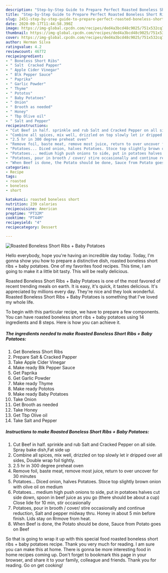 ```yaml
---
description: "Step-by-Step Guide to Prepare Perfect Roasted Boneless Short Ribs + Baby Potatoes"
title: "Step-by-Step Guide to Prepare Perfect Roasted Boneless Short Ribs + Baby Potatoes"
slug: 2451-step-by-step-guide-to-prepare-perfect-roasted-boneless-short-ribs-baby-potatoes
date: 2020-09-17T11:44:58.390Z
image: https://img-global.cpcdn.com/recipes/ded4a3bcd48c9025/751x532cq70/roasted-boneless-short-ribs-baby-potatoes-recipe-main-photo.jpg
thumbnail: https://img-global.cpcdn.com/recipes/ded4a3bcd48c9025/751x532cq70/roasted-boneless-short-ribs-baby-potatoes-recipe-main-photo.jpg
cover: https://img-global.cpcdn.com/recipes/ded4a3bcd48c9025/751x532cq70/roasted-boneless-short-ribs-baby-potatoes-recipe-main-photo.jpg
author: Herman Silva
ratingvalue: 4.2
reviewcount: 46772
recipeingredient:
- " Boneless Short Ribs"
- " Salt  Cracked Papper"
- " Apple Cider Vinegar"
- " Blk Pepper Sauce"
- " Paprika"
- " Garlic Powder"
- " Thyme"
- " Pototos"
- " Baby Potatoes"
- " Onion"
- " Brooth as needed"
- " Honey"
- " Tbp Olive oil"
- " Salt and Pepper"
recipeinstructions:
- "Cut Beef in half. sprinkle and rub Salt and Cracked Pepper on all side. Spray bake dish,Fat side up"
- "Combine all spices, mix well, drizzled on top slowly let ir dripped over all sides, Double wrap foil tightly."
- "2.5 hr in 300 degree preheat oven"
- "Remove foil, baste meat, remove most juice, return to over uncover for 30 minutes"
- "Potatoes... Diced onion, halves Potatoes. Stoce top slightly brown onion with olive oil on medium"
- "Potatoes... medium high push onions to side, put in potatoes halves cut side down, spoon in beef juice as you go (there should be about a cup) Close lide for 10 min, stir occasionally"
- "Potatoes, pour in brooth / cover/ stire occasionally and continue reduction, Salt and pepper midway thru. Honey in about 5 min before finish. Lids stay on Rrmove from heat."
- "When Beef is done, the Potato should be done, Sauce from Potato goes on Beef"
categories:
- Recipe
tags:
- roasted
- boneless
- short

katakunci: roasted boneless short 
nutrition: 239 calories
recipecuisine: American
preptime: "PT32M"
cooktime: "PT44M"
recipeyield: "4"
recipecategory: Dessert

---
```



![Roasted Boneless Short Ribs + Baby Potatoes](https://img-global.cpcdn.com/recipes/ded4a3bcd48c9025/751x532cq70/roasted-boneless-short-ribs-baby-potatoes-recipe-main-photo.jpg)

Hello everybody, hope you're having an incredible day today. Today, I'm gonna show you how to prepare a distinctive dish, roasted boneless short ribs + baby potatoes. One of my favorites food recipes. This time, I am going to make it a little bit tasty. This will be really delicious.

Roasted Boneless Short Ribs + Baby Potatoes is one of the most favored of recent trending meals on earth. It is easy, it's quick, it tastes delicious. It's appreciated by millions every day. They're nice and they look wonderful. Roasted Boneless Short Ribs + Baby Potatoes is something that I've loved my whole life.




To begin with this particular recipe, we have to prepare a few components. You can have roasted boneless short ribs + baby potatoes using 14 ingredients and 8 steps. Here is how you can achieve it.

<!--inarticleads1-->

##### The ingredients needed to make Roasted Boneless Short Ribs + Baby Potatoes:

1. Get  Boneless Short Ribs
1. Prepare  Salt &amp; Cracked Papper
1. Take  Apple Cider Vinegar
1. Make ready  Blk Pepper Sauce
1. Get  Paprika
1. Get  Garlic Powder
1. Make ready  Thyme
1. Make ready  Pototos
1. Make ready  Baby Potatoes
1. Take  Onion
1. Get  Brooth as needed
1. Take  Honey
1. Get  Tbp Olive oil
1. Take  Salt and Pepper




<!--inarticleads2-->

##### Instructions to make Roasted Boneless Short Ribs + Baby Potatoes:

1. Cut Beef in half. sprinkle and rub Salt and Cracked Pepper on all side. Spray bake dish,Fat side up
1. Combine all spices, mix well, drizzled on top slowly let ir dripped over all sides, Double wrap foil tightly.
1. 2.5 hr in 300 degree preheat oven
1. Remove foil, baste meat, remove most juice, return to over uncover for 30 minutes
1. Potatoes... Diced onion, halves Potatoes. Stoce top slightly brown onion with olive oil on medium
1. Potatoes... medium high push onions to side, put in potatoes halves cut side down, spoon in beef juice as you go (there should be about a cup) Close lide for 10 min, stir occasionally
1. Potatoes, pour in brooth / cover/ stire occasionally and continue reduction, Salt and pepper midway thru. Honey in about 5 min before finish. Lids stay on Rrmove from heat.
1. When Beef is done, the Potato should be done, Sauce from Potato goes on Beef




So that is going to wrap it up with this special food roasted boneless short ribs + baby potatoes recipe. Thank you very much for reading. I am sure you can make this at home. There is gonna be more interesting food in home recipes coming up. Don't forget to bookmark this page in your browser, and share it to your family, colleague and friends. Thank you for reading. Go on get cooking!
